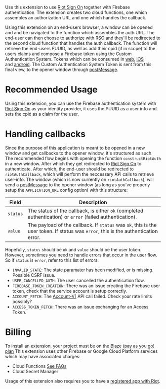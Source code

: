 Use this extension to use [Riot Sign On](https://www.riotgames.com/en/DevRel/rso) together with Firebase authentication.
The extension creates two cloud functions, one which assembles an authorization URL and one which handles the callback.

Using this extension on an end-users browser, a window can be opened and and be navigated to the function which assembles the auth URL.
The end-user can then choose to authorize with RSO and they'll be redirected to the second cloud function that handles the auth callback.
The function will retrieve the end-users PUUID, as well as add their cpid (if in scope) to the users claims and compose a Firebase token using the Custom Authentication System. Tokens which can be consumed in [web](https://firebase.google.com/docs/auth/web/custom-auth), [iOS](https://firebase.google.com/docs/auth/ios/custom-auth) and [android](https://firebase.google.com/docs/auth/android/custom-auth). The Custom Authentication System Token is sent from this final view, to the opener window through [postMessage](https://developer.mozilla.org/en-US/docs/Web/API/Window/postMessage). 

# Recommended Usage
Using this extension, you can use the Firebase authentication system with [Riot Sign On](https://www.riotgames.com/en/DevRel/rso) as your identity provider, it uses the PUUID as a user info and sets the cpid as a claim for the user.

# Handling callbacks
Since the purpose of this application is meant to be opened in a new window and get callbacks to the opener window, it's structured as such. The recommended flow begins with opening the function `constructRiotAuth` in a new window. After which they get redirected to [Riot Sign On](https://www.riotgames.com/en/DevRel/rso) to authenticate. After which, the end-user should be redirected to `riotAuthCallback`, which will perform the neccessary API calls to retrieve user-info. The window (which is now currently on `riotAuthCallback`), will send a [postMessage](https://developer.mozilla.org/en-US/docs/Web/API/Window/postMessage) to the opener window (as long as you've properly setup the `APPLICATION_URL` config option) with this structure: 

| Field    | Description                                                                                                                          |
| -------- | ------------------------------------------------------------------------------------------------------------------------------------ |
| `status` | The status of the callback, is either `ok` (completed authentication) or `error` (failed authentication).                            |
| `value`  | The payload of the callback.  If `status` was `ok`, this is the user token. If status was `error`, this is the authentication error. |

Hopefully, `status` should be `ok` and `value` should be the user token. However, sometimes you need to handle errors that occur in the user flow. So if `status` is `error`, refer to this list of errors:
- `INVALID_STATE`: The state paramater has been modified, or is missing. Possible CSRF issue.
- `USER_CANCELLED_AUTH`: The user cancelled the authentication flow.
- `FIREBASE_TOKEN_CREATION`: There was an issue creating the Firebase user token, check that the service account is setup correctly.
- `ACCOUNT_FETCH`: The [Account-V1](https://developer.riotgames.com/apis#account-v1) API call failed. Check your rate limits possibly?
- `ACCESS_TOKEN_FETCH`: There was an issue exchanging for an Access Token.  

# Billing
To install an extension, your project must be on the [Blaze (pay as you go) plan](https://firebase.google.com/pricing)
This extension uses other Firebase or Google Cloud Platform services which may have associated charges:
- Cloud Functions [See FAQs](https://firebase.google.com/support/faq#extensions-pricing)
- Cloud Secret Manager

Usage of this extension also requires you to have a [registered app with Riot](https://developer.riotgames.com/).